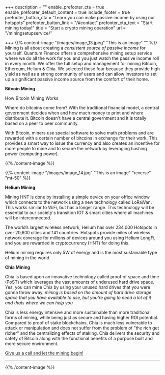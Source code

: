 +++
description = ""
enable_prefooter_cta = true
enable_prefooter_default_content = true
include_footer = true
prefooter_button_cta = "Learn you can make passive income by using our hotspots"
prefooter_button_link = "/#contact"
prefooter_cta_text = "Start mining today!"
title = "Start a crypto mining operation"
url = "/miningsetupservice/"

+++
{{% content-image "/images/image_13.jpeg" "This is an image" "" %}} 
Mining is all about creating a _consistent source of passive income_ for yourself. Quantum Finance offers a comprehensive mining setup service where we do all the work for you and you just watch the passive income roll in every month. We offer the full setup and management for mining Bitcoin, Ethereum, Helium & Chia. We selected these four because they provide high yield as well as a strong community of users and can allow investors to set up a significant passive income source from the comfort of their home. 

**Bitcoin Mining**

How Bitcoin Mining Works

Where do bitcoins come from? With the traditional financial model, a central government decides when and how much money to print and where distribute it. Bitcoin doesn't have a central government and it is totally based on a peer to peer community.

With Bitcoin, miners use special software to solve math problems and are rewarded with a certain number of bitcoins in exchange for their work. This provides a smart way to issue the currency and also creates an incentive for more people to mine and to secure the network by leveraging hashing power (computing power).


{{% /content-image %}}


{{% content-image "/images/image_14.jpg" "This is an image" "reverse" "mt-50" %}} 

**Helium Mining**

Mining HNT is done by installing a simple device on your office window which connects to the network using a new technology called LoRaWan. This works similar to WiFi, but has a longer range. This technology will be essential to our society's transition IOT & smart cities where all machines will be interconnected.

The world’s largest wireless network, Helium has over 234,000 Hotspots in over 20,600 cities and 141 countries. Hotspots provide miles of wireless network coverage for millions of devices around you using Helium LongFi, and you are rewarded in cryptocurrency (HNT) for doing this.

Helium mining requires only 5W of energy and is the most sustainable type of mining in the world.

**Chia Mining**

Chia is based upon an innovative technology called proof of space and time (PoST) which leverages the vast amounts of underused hard drive space. Yes, you can mine Chia by using your unused hard drives that you were gonna throw away.  _mining is based on the amount of hard drive storage space that you have available to use, but you're going to need a lot of it and thats where we can help you_

Chia is less energy intensive and more sustainable than more traditional forms of mining, while being just as secure and having higher ROI potential. Compared to proof of stake blockchains, Chia is much less vulnerable to attack or manipulation and does not suffer from the problem of "the rich get richer" and the centralizing effects of staking. Chia delivers the security and safety of Bitcoin along with the functional benefits of a purpose built and more secure environment.

<a href="skype:786 753 7817">Give us a call and let the mining begin!</a>
***

{{% /content-image %}}